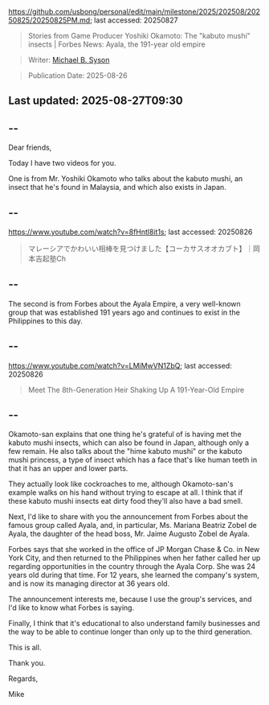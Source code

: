 https://github.com/usbong/personal/edit/main/milestone/2025/202508/20250825/20250825PM.md; last accessed: 20250827

> Stories from Game Producer Yoshiki Okamoto: The "kabuto mushi" insects | Forbes News: Ayala, the 191-year old empire

> Writer: [Michael B. Syson](https://www.linkedin.com/in/michaelsyson/)

> Publication Date: 2025-08-26

## Last updated: 2025-08-27T09:30

## --

Dear friends,

Today I have two videos for you.

One is from Mr. Yoshiki Okamoto who talks about the kabuto mushi, an insect that he's found in Malaysia, and which also exists in Japan.

## --

https://www.youtube.com/watch?v=8fHntl8it1s; last accessed: 20250826

> マレーシアでかわいい相棒を見つけました【コーカサスオオカブト】｜岡本吉起塾Ch

## --

The second is from Forbes about the Ayala Empire, a very well-known group that was established 191 years ago and continues to exist in the Philippines to this day.

## --

https://www.youtube.com/watch?v=LMiMwVN1ZbQ; last accessed: 20250826

> Meet The 8th-Generation Heir Shaking Up A 191-Year-Old Empire

## --

Okamoto-san explains that one thing he's grateful of is having met the kabuto mushi insects, which can also be found in Japan, although only a few remain. He also talks about the "hime kabuto mushi" or the kabuto mushi princess, a type of insect which has a face that's like human teeth in that it has an upper and lower parts.

They actually look like cockroaches to me, although Okamoto-san's example walks on his hand without trying to escape at all. I think that if these kabuto mushi insects eat dirty food they'll also have a bad smell.

Next, I'd like to share with you the announcement from Forbes about the famous group called Ayala, and, in particular, Ms. Mariana Beatriz Zobel de Ayala, the daughter of the head boss, Mr. Jaime Augusto Zobel de Ayala.

Forbes says that she worked in the office of JP Morgan Chase & Co. in New York City, and then returned to the Philippines when her father called her up regarding opportunities in the country through the Ayala Corp. She was 24 years old during that time. For 12 years, she learned the company's system, and is now its managing director at 36 years old.

The announcement interests me, because I use the group's services, and I'd like to know what Forbes is saying.

Finally, I think that it's educational to also understand family businesses and the way to be able to continue longer than only up to the third generation.

This is all.

Thank you.

Regards,

Mike